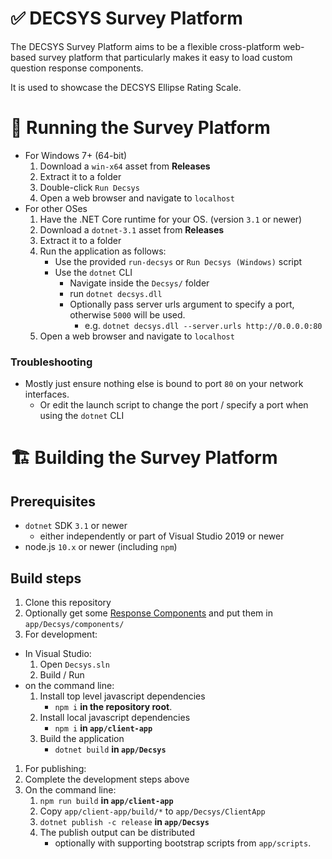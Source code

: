 # ✅ DECSYS Survey Platform

The DECSYS Survey Platform aims to be a flexible cross-platform web-based survey platform that particularly makes it easy to load custom question response components.

It is used to showcase the DECSYS Ellipse Rating Scale.

# 🎉 Running the Survey Platform

- For Windows 7+ (64-bit)
  1. Download a `win-x64` asset from **Releases**
  1. Extract it to a folder
  1. Double-click `Run Decsys`
  1. Open a web browser and navigate to `localhost`
- For other OSes
  1. Have the .NET Core runtime for your OS. (version `3.1` or newer)
  1. Download a `dotnet-3.1` asset from **Releases**
  1. Extract it to a folder
  1. Run the application as follows:
     - Use the provided `run-decsys` or `Run Decsys (Windows)` script
     - Use the `dotnet` CLI
       - Navigate inside the `Decsys/` folder
       - run `dotnet decsys.dll`
       - Optionally pass server urls argument to specify a port, otherwise `5000` will be used.
         - e.g. `dotnet decsys.dll --server.urls http://0.0.0.0:80`
  1. Open a web browser and navigate to `localhost`

### Troubleshooting

- Mostly just ensure nothing else is bound to port `80` on your network interfaces.
  - Or edit the launch script to change the port / specify a port when using the `dotnet` CLI

# 🏗 Building the Survey Platform

## Prerequisites

- `dotnet` SDK `3.1` or newer
  - either independently or part of Visual Studio 2019 or newer
- node.js `10.x` or newer (including `npm`)

## Build steps

1. Clone this repository
1. Optionally get some [Response Components](https://github.com/search?q=org%3Adecsys+component+in%3Aname+archived%3Afalse) and put them in `app/Decsys/components/`
1. For development:

- In Visual Studio:
  1. Open `Decsys.sln`
  1. Build / Run
- on the command line:
  1. Install top level javascript dependencies
     - `npm i` **in the repository root**.
  1. Install local javascript dependencies
     - `npm i` **in `app/client-app`**
  1. Build the application
     - `dotnet build` **in `app/Decsys`**

1. For publishing:
1. Complete the development steps above
1. On the command line:
   1. `npm run build` **in `app/client-app`**
   1. Copy `app/client-app/build/*` to `app/Decsys/ClientApp`
   1. `dotnet publish -c release` **in `app/Decsys`**
   1. The publish output can be distributed
      - optionally with supporting bootstrap scripts from `app/scripts`.
